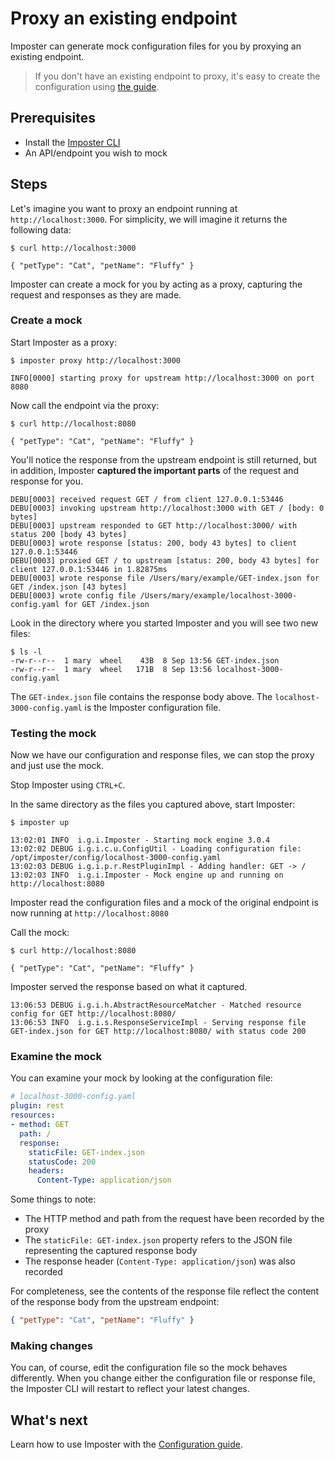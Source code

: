 # Proxy an existing endpoint

Imposter can generate mock configuration files for you by proxying an existing endpoint.

> If you don't have an existing endpoint to proxy, it's easy to create the configuration using [the guide](./configuration.md).

## Prerequisites

- Install the [Imposter CLI](./run_imposter_cli.md)
- An API/endpoint you wish to mock

## Steps

Let's imagine you want to proxy an endpoint running at `http://localhost:3000`. For simplicity, we will imagine it returns the following data:

    $ curl http://localhost:3000

    { "petType": "Cat", "petName": "Fluffy" }

Imposter can create a mock for you by acting as a proxy, capturing the request and responses as they are made.

### Create a mock

Start Imposter as a proxy:

    $ imposter proxy http://localhost:3000

    INFO[0000] starting proxy for upstream http://localhost:3000 on port 8080

Now call the endpoint via the proxy:

    $ curl http://localhost:8080

    { "petType": "Cat", "petName": "Fluffy" }

You'll notice the response from the upstream endpoint is still returned, but in addition, Imposter **captured the important parts** of the request and response for you.

    DEBU[0003] received request GET / from client 127.0.0.1:53446
    DEBU[0003] invoking upstream http://localhost:3000 with GET / [body: 0 bytes]
    DEBU[0003] upstream responded to GET http://localhost:3000/ with status 200 [body 43 bytes]
    DEBU[0003] wrote response [status: 200, body 43 bytes] to client 127.0.0.1:53446
    DEBU[0003] proxied GET / to upstream [status: 200, body 43 bytes] for client 127.0.0.1:53446 in 1.82875ms
    DEBU[0003] wrote response file /Users/mary/example/GET-index.json for GET /index.json [43 bytes]
    DEBU[0003] wrote config file /Users/mary/example/localhost-3000-config.yaml for GET /index.json

Look in the directory where you started Imposter and you will see two new files:

    $ ls -l
    -rw-r--r--  1 mary  wheel    43B  8 Sep 13:56 GET-index.json
    -rw-r--r--  1 mary  wheel   171B  8 Sep 13:56 localhost-3000-config.yaml

The `GET-index.json` file contains the response body above. The `localhost-3000-config.yaml` is the Imposter configuration file.

### Testing the mock

Now we have our configuration and response files, we can stop the proxy and just use the mock.

Stop Imposter using `CTRL+C`.

In the same directory as the files you captured above, start Imposter:

    $ imposter up

    13:02:01 INFO  i.g.i.Imposter - Starting mock engine 3.0.4
    13:02:02 DEBUG i.g.i.c.u.ConfigUtil - Loading configuration file: /opt/imposter/config/localhost-3000-config.yaml
    13:02:03 DEBUG i.g.i.p.r.RestPluginImpl - Adding handler: GET -> /
    13:02:03 INFO  i.g.i.Imposter - Mock engine up and running on http://localhost:8080

Imposter read the configuration files and a mock of the original endpoint is now running at `http://localhost:8080`

Call the mock:

    $ curl http://localhost:8080

    { "petType": "Cat", "petName": "Fluffy" }

Imposter served the response based on what it captured.

    13:06:53 DEBUG i.g.i.h.AbstractResourceMatcher - Matched resource config for GET http://localhost:8080/
    13:06:53 INFO  i.g.i.s.ResponseServiceImpl - Serving response file GET-index.json for GET http://localhost:8080/ with status code 200

### Examine the mock

You can examine your mock by looking at the configuration file:

```yaml
# localhost-3000-config.yaml
plugin: rest
resources:
- method: GET
  path: /
  response:
    staticFile: GET-index.json
    statusCode: 200
    headers:
      Content-Type: application/json
```

Some things to note:

- The HTTP method and path from the request have been recorded by the proxy
- The `staticFile: GET-index.json` property refers to the JSON file representing the captured response body
- The response header (`Content-Type: application/json`) was also recorded

For completeness, see the contents of the response file reflect the content of the response body from the upstream endpoint:

```json
{ "petType": "Cat", "petName": "Fluffy" }
```

### Making changes

You can, of course, edit the configuration file so the mock behaves differently. When you change either the configuration file or response file, the Imposter CLI will restart to reflect your latest changes.

## What's next

Learn how to use Imposter with the [Configuration guide](configuration.md).
